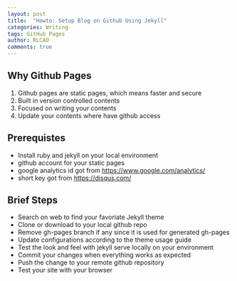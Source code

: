 ```yaml
---
layout: post
title:  "Howto: Setup Blog on Github Using Jekyll"
categories: Writing
tags: GitHub Pages 
author: RLCAO
comments: true
---
```

## Why Github Pages
1. Github pages are static pages, which means faster and secure
2. Built in version controlled contents
3. Focused on writing your contents
4. Update your contents where have github access

<!---excerpt_separator-->

## Prerequistes
* Install ruby and jekyll on your local environment
* github account for your static pages
* google analytics id got from https://www.google.com/analytics/
* short key got from https://disqus.com/

## Brief Steps
* Search on web to find your favoriate Jekyll theme
* Clone or download to your local github repo
* Remove gh-pages branch if any since it is used for generated gh-pages
* Update configurations according to the theme usage guide
* Test the look and feel with jekyll serve locally on your environment
* Commit your changes when everything works as expected
* Push the change to your remote github repository
* Test your site with your browser 

